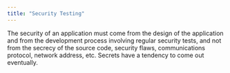 ```yaml
---
title: "Security Testing"
---
```

The security of an application must come from the design of the application and from the development process involving regular security tests, and not from the secrecy of the source code, security flaws, communications protocol, network address, etc. Secrets have a tendency to come out eventually.
